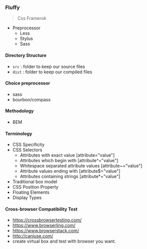 ### Fluffy
> Css Framerok

- Preprocessor
    - Less
    - Stylus
    - Sass
#### Directory Structure
- `src` : folder to keep our source files
- `dist` : folder to keep our compiled files

#### Choice preprocessor
- sass
- bourbon/compass

#### Methodology
- BEM 

#### Terminology
- CSS Specificity
- CSS Selectors
    - Attributes with exact value [attribute="value"]
    - Attributes which begin with [attribute^="value"]
    - Whitespace separated attribute values [attribute~="value"]
    - Attribute values ending with [attribute$="value"]
    - Attributes containing strings [attribute*="value"]
- Traditional box model
- CSS Position Property
- Floating Elements
- Display Types

#### Cross-browser Compatibility Test
- https://crossbrowsertesting.com/
- https://www.browserling.com/
- https://www.browserstack.com/
- http://caniuse.com/
- create virtual box and test with browser you want.
